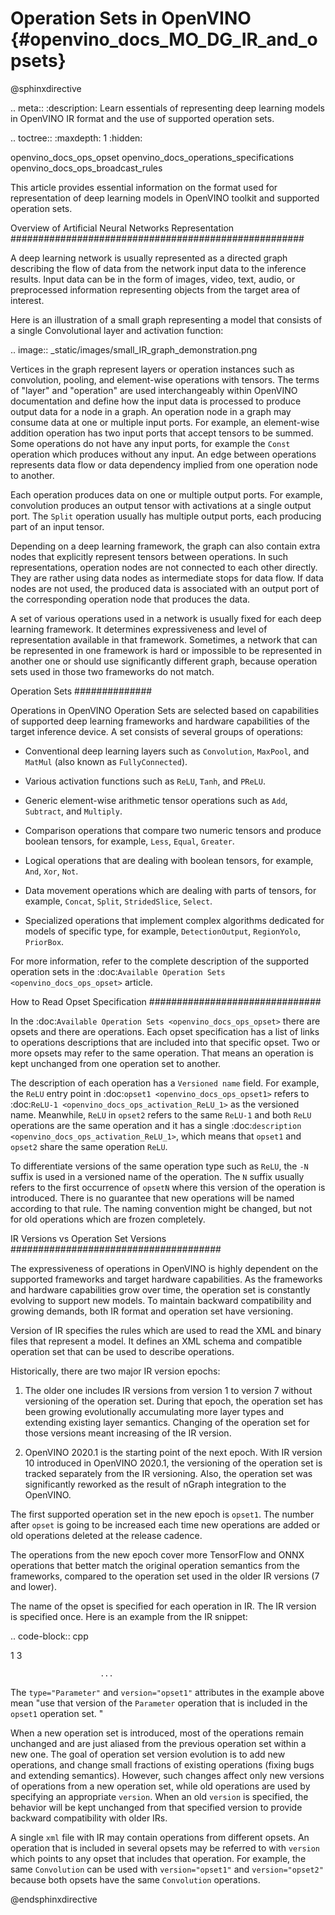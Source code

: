 # Operation Sets in OpenVINO {#openvino_docs_MO_DG_IR_and_opsets}

@sphinxdirective

.. meta::
  :description: Learn essentials of representing deep learning models in OpenVINO 
                IR format and the use of supported operation sets.

.. toctree::
   :maxdepth: 1
   :hidden:

   openvino_docs_ops_opset
   openvino_docs_operations_specifications
   openvino_docs_ops_broadcast_rules


This article provides essential information on the format used for representation of deep learning models in OpenVINO toolkit and supported operation sets.  

Overview of Artificial Neural Networks Representation
#####################################################

A deep learning network is usually represented as a directed graph describing the flow of data from the network input data to the inference results.
Input data can be in the form of images, video, text, audio, or preprocessed information representing objects from the target area of interest.

Here is an illustration of a small graph representing a model that consists of a single Convolutional layer and activation function:

.. image:: _static/images/small_IR_graph_demonstration.png

Vertices in the graph represent layers or operation instances such as convolution, pooling, and element-wise operations with tensors.
The terms of "layer" and "operation" are used interchangeably within OpenVINO documentation and define how the input data is processed to produce output data for a node in a graph.
An operation node in a graph may consume data at one or multiple input ports.
For example, an element-wise addition operation has two input ports that accept tensors to be summed.
Some operations do not have any input ports, for example the ``Const`` operation which produces without any input.
An edge between operations represents data flow or data dependency implied from one operation node to another.

Each operation produces data on one or multiple output ports. For example, convolution produces an output tensor with activations at a single output port. The ``Split`` operation usually has multiple output ports, each producing part of an input tensor.

Depending on a deep learning framework, the graph can also contain extra nodes that explicitly represent tensors between operations.
In such representations, operation nodes are not connected to each other directly. They are rather using data nodes as intermediate stops for data flow.
If data nodes are not used, the produced data is associated with an output port of the corresponding operation node that produces the data.

A set of various operations used in a network is usually fixed for each deep learning framework.
It determines expressiveness and level of representation available in that framework.
Sometimes, a network that can be represented in one framework is hard or impossible to be represented in another one or should use significantly different graph, because operation sets used in those two frameworks do not match.

Operation Sets
##############

Operations in OpenVINO Operation Sets are selected based on capabilities of supported deep learning frameworks and hardware capabilities of the target inference device.
A set consists of several groups of operations:

* Conventional deep learning layers such as ``Convolution``, ``MaxPool``, and ``MatMul`` (also known as ``FullyConnected``).

* Various activation functions such as ``ReLU``, ``Tanh``, and ``PReLU``.

* Generic element-wise arithmetic tensor operations such as ``Add``, ``Subtract``, and ``Multiply``.

* Comparison operations that compare two numeric tensors and produce boolean tensors, for example, ``Less``, ``Equal``, ``Greater``.

* Logical operations that are dealing with boolean tensors, for example, ``And``, ``Xor``, ``Not``.

* Data movement operations which are dealing with parts of tensors, for example, ``Concat``, ``Split``, ``StridedSlice``, ``Select``.

* Specialized operations that implement complex algorithms dedicated for models of specific type, for example, ``DetectionOutput``, ``RegionYolo``, ``PriorBox``.

For more information, refer to the complete description of the supported operation sets in the :doc:`Available Operation Sets <openvino_docs_ops_opset>` article.

How to Read Opset Specification
############################### 

In the :doc:`Available Operation Sets <openvino_docs_ops_opset>` there are opsets and there are operations.
Each opset specification has a list of links to operations descriptions that are included into that specific opset.
Two or more opsets may refer to the same operation.
That means an operation is kept unchanged from one operation set to another.

The description of each operation has a ``Versioned name`` field.
For example, the `ReLU` entry point in :doc:`opset1 <openvino_docs_ops_opset1>` refers to :doc:`ReLU-1 <openvino_docs_ops_activation_ReLU_1>` as the versioned name.
Meanwhile, `ReLU` in `opset2` refers to the same `ReLU-1` and both `ReLU` operations are the same operation and it has a single :doc:`description <openvino_docs_ops_activation_ReLU_1>`, which means that ``opset1`` and ``opset2`` share the same operation ``ReLU``.

To differentiate versions of the same operation type such as ``ReLU``, the ``-N`` suffix is used in a versioned name of the operation.
The ``N`` suffix usually refers to the first occurrence of ``opsetN`` where this version of the operation is introduced.
There is no guarantee that new operations will be named according to that rule. The naming convention might be changed, but not for old operations which are frozen completely.

IR Versions vs Operation Set Versions
######################################

The expressiveness of operations in OpenVINO is highly dependent on the supported frameworks and target hardware capabilities.
As the frameworks and hardware capabilities grow over time, the operation set is constantly evolving to support new models.
To maintain backward compatibility and growing demands, both IR format and operation set have versioning.

Version of IR specifies the rules which are used to read the XML and binary files that represent a model. It defines an XML schema and compatible operation set that can be used to describe operations.

Historically, there are two major IR version epochs:

1. The older one includes IR versions from version 1 to version 7 without versioning of the operation set. During that epoch, the operation set has been growing evolutionally accumulating more layer types and extending existing layer semantics. Changing of the operation set for those versions meant increasing of the IR version. 

2. OpenVINO 2020.1 is the starting point of the next epoch. With IR version 10 introduced in OpenVINO 2020.1, the versioning of the operation set is tracked separately from the IR versioning. Also, the operation set was significantly reworked as the result of nGraph integration to the OpenVINO.

The first supported operation set in the new epoch is ``opset1``.
The number after ``opset`` is going to be increased each time new operations are added or old operations deleted at the release cadence.

The operations from the new epoch cover more TensorFlow and ONNX operations that better match the original operation semantics from the frameworks, compared to the operation set used in the older IR versions (7 and lower). 

The name of the opset is specified for each operation in IR.
The IR version is specified once.
Here is an example from the IR snippet:

.. code-block:: cpp

   <?xml version="1.0" ?>
   <net name="model_file_name" version="10">  <!-- Version of the whole IR file is here; it is 10 -->
       <layers>
           <!-- Version of operation set that the layer belongs to is described in <layer>
               tag attributes. For this operation, it is version="opset1". -->
           <layer id="0" name="input" type="Parameter" version="opset1">
               <data element_type="f32" shape="1,3,32,100"/> <!-- attributes of operation -->
               <output>
                   <!-- description of output ports with type of element and tensor dimensions -->
                   <port id="0" precision="FP32">
                       <dim>1</dim>
                       <dim>3</dim>

                        ...

The ``type="Parameter"`` and ``version="opset1"`` attributes in the example above mean "use that version of the ``Parameter`` operation that is included in the ``opset1`` operation set. "

When a new operation set is introduced, most of the operations remain unchanged and are just aliased from the previous operation set within a new one.
The goal of operation set version evolution is to add new operations, and change small fractions of existing operations (fixing bugs and extending semantics).
However, such changes affect only new versions of operations from a new operation set, while old operations are used by specifying an appropriate `version`.
When an old `version` is specified, the behavior will be kept unchanged from that specified version to provide backward compatibility with older IRs.

A single ``xml`` file with IR may contain operations from different opsets.
An operation that is included in several opsets may be referred to with ``version`` which points to any opset that includes that operation.
For example, the same ``Convolution`` can be used with ``version="opset1"`` and ``version="opset2"`` because both opsets have the same ``Convolution`` operations.

@endsphinxdirective
